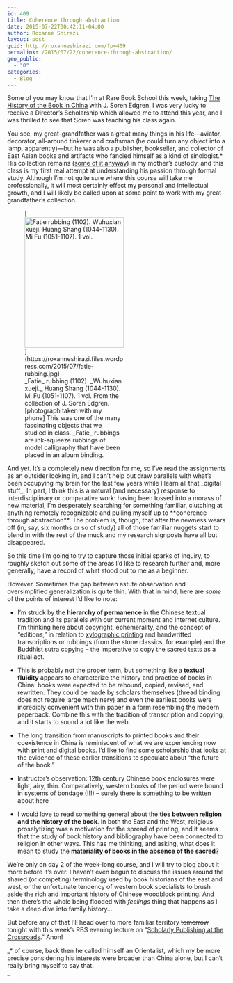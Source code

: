 ```yaml
---
id: 409
title: Coherence through abstraction
date: 2015-07-22T00:42:11-04:00
author: Roxanne Shirazi
layout: post
guid: http://roxanneshirazi.com/?p=409
permalink: /2015/07/22/coherence-through-abstraction/
geo_public:
  - "0"
categories:
  - Blog
---
```

Some of you may know that I’m at Rare Book School this week, taking <a href="http://rarebookschool.org/courses/history/h85/" target="_blank">The History of the Book in China</a> with J. Soren Edgren. I was very lucky to receive a Director&#8217;s Scholarship which allowed me to attend this year, and I was thrilled to see that Soren was teaching his class again.

You see, my great-grandfather was a great many things in his life—aviator, decorator, all-around tinkerer and craftsman (he could turn any object into a lamp, apparently)—but he was also a publisher, bookseller, and collector of East Asian books and artifacts who fancied himself as a kind of sinologist.* His collection remains (<a href="https://www.youtube.com/watch?v=KF7TbTdUVew" target="_blank">some of it anyway</a>) in my mother&#8217;s custody, and this class is my first real attempt at understanding his passion through formal study. Although I&#8217;m not quite sure where this course will take me professionally, it will most certainly effect my personal and intellectual growth, and I will likely be called upon at some point to work with my great-grandfather&#8217;s collection.

<figure id="attachment_412" class="wp-caption alignright" style="max-width: 228px">[<img loading="lazy" class="wp-image-412 size-medium" src="https://roxanneshirazi.files.wordpress.com/2015/07/fatie-rubbing.jpg?w=228" alt="Fatie rubbing (1102). Wuhuxian xueji. Huang Shang (1044-1130). Mi Fu (1051-1107). 1 vol." width="228" height="300" />](https://roxanneshirazi.files.wordpress.com/2015/07/fatie-rubbing.jpg)<figcaption class="wp-caption-text">_Fatie_ rubbing (1102). _Wuhuxian xueji._ Huang Shang (1044-1130). Mi Fu (1051-1107). 1 vol. From the collection of J. Soren Edgren. [photograph taken with my phone]  
This was one of the many fascinating objects that we studied in class. _Fatie_ rubbings are ink-squeeze rubbings of model calligraphy that have been placed in an album binding.</figcaption></figure>And yet. It&#8217;s a completely new direction for me, so I’ve read the assignments as an outsider looking in, and I can’t help but draw parallels with what&#8217;s been occupying my brain for the last few years while I learn all that _digital stuff_. In part, I think this is a natural (and necessary) response to interdisciplinary or comparative work: having been tossed into a morass of new material, I’m desperately searching for something familiar, clutching at anything remotely recognizable and pulling myself up to **coherence through abstraction**. The problem is, though, that after the newness wears off (in, say, six months or so of study) all of those familiar nuggets start to blend in with the rest of the muck and my research signposts have all but disappeared.

So this time I’m going to try to capture those initial sparks of inquiry, to roughly sketch out some of the areas I’d like to research further and, more generally, have a record of what stood out to me as a beginner.

However. Sometimes the gap between astute observation and oversimplified generalization is quite thin. With that in mind, here are _some_ of the points of interest I&#8217;d like to note:

  * I&#8217;m struck by the **hierarchy of permanence** in the Chinese textual tradition and its parallels with our current moment and internet culture. I’m thinking here about copyright, ephemerality, and the concept of “editions,” in relation to <a href="https://en.wikipedia.org/wiki/Woodcut" target="_blank">xylographic printing</a> and handwritted transcriptions or rubbings (from the stone classics, for example) and the Buddhist sutra copying &#8211; the imperative to copy the sacred texts as a ritual act.

  * This is probably not the proper term, but something like a **textual fluidity** appears to characterize the history and practice of books in China: books were expected to be rebound, copied, revised, and rewritten. They could be made by scholars themselves (thread binding does not require large machinery) and even the earliest books were incredibly convenient with thin paper in a form resembling the modern paperback. Combine this with the tradition of transcription and copying, and it starts to sound a lot like the web.

  * The long transition from manuscripts to printed books and their coexistence in China is reminiscent of what we are experiencing now with print and digital books. I&#8217;d like to find some scholarship that looks at the evidence of these earlier transitions to speculate about &#8220;the future of the book.&#8221;

  * Instructor’s observation: 12th century Chinese book enclosures were light, airy, thin. Comparatively, western books of the period were bound in systems of bondage (!!!) &#8211; surely there is something to be written about here

  * I would love to read something general about the **ties between religion and the history of the book**. In both the East and the West, religious proselytizing was a motivation for the spread of printing, and it seems that the study of book history and bibliography have been connected to religion in other ways. This has me thinking, and asking, what does it mean to study the **materiality of books in the absence of the sacred**?

We&#8217;re only on day 2 of the week-long course, and I will try to blog about it more before it&#8217;s over. I haven&#8217;t even begun to discuss the issues around the shared (or competing) terminology used by book historians of the east and west, or the unfortunate tendency of western book specialists to brush aside the rich and important history of Chinese woodblock printing. And then there&#8217;s the whole being flooded with _feelings_ thing that happens as I take a deep dive into family history&#8230;

But before any of that I&#8217;ll head over to more familiar territory <del>tomorrow</del> tonight with this week&#8217;s RBS evening lecture on &#8220;<a href="http://rarebookschool.org/all-programs/lectures/singerman-scholarly-publishing/" target="_blank">Scholarly Publishing at the Crossroads</a>.&#8221; Anon!

_* of course, back then he called himself an Orientalist, which my be more precise considering his interests were broader than China alone, but I can&#8217;t really bring myself to say that.  
_